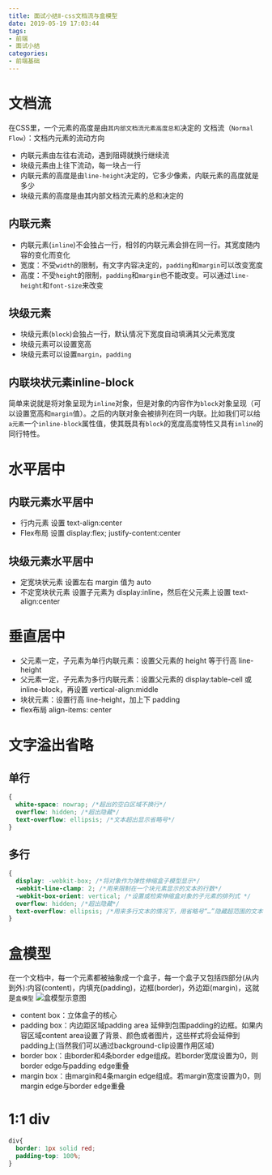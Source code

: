 ```yaml
---
title: 面试小结Ⅱ-css文档流与盒模型
date: 2019-05-19 17:03:44
tags:
- 前端
- 面试小结
categories: 
- 前端基础
---
```

# 文档流
在CSS里，一个元素的高度是由`其内部文档流元素高度总和`决定的
文档流（`Normal Flow`）：文档内元素的流动方向
<!--more-->
- 内联元素由左往右流动，遇到阻碍就换行继续流
- 块级元素由上往下流动，每一块占一行
- 内联元素的高度是由`line-height`决定的，它多少像素，内联元素的高度就是多少
- 块级元素的高度是由其内部文档流元素的总和决定的
## 内联元素
- 内联元素(`inline`)不会独占一行，相邻的内联元素会排在同一行。其宽度随内容的变化而变化  
- 宽度：不受`width`的限制，有文字内容决定的，`padding`和`margin`可以改变宽度
- 高度：不受`height`的限制，`padding`和`margin`也不能改变。可以通过`line-height`和`font-size`来改变
## 块级元素
- 块级元素(`block`)会独占一行，默认情况下宽度自动填满其父元素宽度 
- 块级元素可以设置宽高 
- 块级元素可以设置`margin`，`padding`
## 内联块状元素inline-block
简单来说就是将对象呈现为`inline`对象，但是对象的内容作为`block`对象呈现（可以设置宽高和`margin`值）。之后的内联对象会被排列在同一内联。比如我们可以给`a元素`一个`inline-block`属性值，使其既具有`block`的宽度高度特性又具有`inline`的同行特性。
# 水平居中
## 内联元素水平居中
- 行内元素 设置 text-align:center
- Flex布局 设置 display:flex; justify-content:center
## 块级元素水平居中
- 定宽块状元素 设置左右 margin 值为 auto
- 不定宽块状元素 设置子元素为 display:inline，然后在父元素上设置 text-align:center
# 垂直居中
- 父元素一定，子元素为单行内联元素：设置父元素的 height 等于行高 line-height
- 父元素一定，子元素为多行内联元素：设置父元素的 display:table-cell 或 inline-block，再设置 vertical-align:middle
- 块状元素：设置行高 line-height，加上下 padding
- flex布局 align-items: center
# 文字溢出省略
## 单行
```css
{   
  white-space: nowrap; /*超出的空白区域不换行*/
  overflow: hidden; /*超出隐藏*/
  text-overflow: ellipsis; /*文本超出显示省略号*/
}
```
## 多行
```css
{
  display: -webkit-box; /*将对象作为弹性伸缩盒子模型显示*/
  -webkit-line-clamp: 2; /*用来限制在一个块元素显示的文本的行数*/
  -webkit-box-orient: vertical; /*设置或检索伸缩盒对象的子元素的排列式 */
  overflow: hidden; /*超出隐藏*/
  text-overflow: ellipsis; /*用来多行文本的情况下，用省略号“…”隐藏超范围的文本*/
}
```
# 盒模型
在一个文档中，每一个元素都被抽象成一个盒子，每一个盒子又包括四部分(从内到外):内容(content)，内填充(padding)，边框(border)，外边距(margin)，这就是`盒模型`
![盒模型示意图](/images/v2-55c9ea515b2499c4b70d132ce5554734_hd.png)
- content box：立体盒子的核心
- padding box：内边距区域padding area 延伸到包围padding的边框。如果内容区域content area设置了背景、颜色或者图片，这些样式将会延伸到padding上(当然我们可以通过background-clip设置作用区域)
- border box：由border和4条border edge组成。若border宽度设置为0，则border edge与padding edge重叠
- margin box：由margin和4条margin edge组成。若margin宽度设置为0，则margin edge与border edge重叠
# 1:1 div
```css
div{
  border: 1px solid red;
  padding-top: 100%;
}
```

